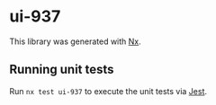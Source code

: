# ui-937

This library was generated with [Nx](https://nx.dev).

## Running unit tests

Run `nx test ui-937` to execute the unit tests via [Jest](https://jestjs.io).

